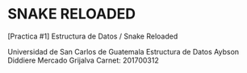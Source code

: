 # SNAKE RELOADED

[Practica #1] Estructura de Datos / Snake Reloaded

Universidad de San Carlos de Guatemala
Estructura de Datos 
Aybson Diddiere Mercado Grijalva
Carnet: 201700312
